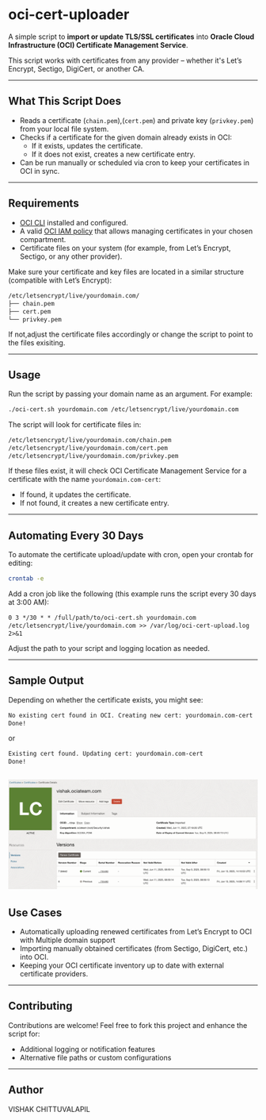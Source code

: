 
# oci-cert-uploader

A simple script to **import or update TLS/SSL certificates** into **Oracle Cloud Infrastructure (OCI) Certificate Management Service**.

This script works with certificates from any provider – whether it's Let’s Encrypt, Sectigo, DigiCert, or another CA.

---

## What This Script Does

- Reads a certificate (`chain.pem`),(`cert.pem`) and private key (`privkey.pem`) from your local file system.
- Checks if a certificate for the given domain already exists in OCI:
  - If it exists, updates the certificate.
  - If it does not exist, creates a new certificate entry.
- Can be run manually or scheduled via cron to keep your certificates in OCI in sync.

---

## Requirements

- [OCI CLI](https://docs.oracle.com/en-us/iaas/Content/API/SDKDocs/cliinstall.htm) installed and configured.
- A valid [OCI IAM policy](https://docs.oracle.com/en-us/iaas/Content/certificates/managing-certificates.htm#certs_required_iam_policy)
 that allows managing certificates in your chosen compartment.
- Certificate files on your system (for example, from Let’s Encrypt, Sectigo, or any other provider).

Make sure your certificate and key files are located in a similar structure (compatible with Let’s Encrypt):

```
/etc/letsencrypt/live/yourdomain.com/
├── chain.pem
├── cert.pem
└── privkey.pem
```

If not,adjust the certificate files accordingly or change the script to point to the files exisiting.

---

##  Usage

Run the script by passing your domain name as an argument. For example:

```bash
./oci-cert.sh yourdomain.com /etc/letsencrypt/live/yourdomain.com
```

The script will look for certificate files in:

```
/etc/letsencrypt/live/yourdomain.com/chain.pem
/etc/letsencrypt/live/yourdomain.com/cert.pem
/etc/letsencrypt/live/yourdomain.com/privkey.pem
```

If these files exist, it will check OCI Certificate Management Service for a certificate with the name `yourdomain.com-cert`:
- If found, it updates the certificate.
- If not found, it creates a new certificate entry.

---

##  Automating Every 30 Days

To automate the certificate upload/update with cron, open your crontab for editing:

```bash
crontab -e
```

Add a cron job like the following (this example runs the script every 30 days at 3:00 AM):

```cron
0 3 */30 * * /full/path/to/oci-cert.sh yourdomain.com /etc/letsencrypt/live/yourdomain.com >> /var/log/oci-cert-upload.log 2>&1
```

Adjust the path to your script and logging location as needed.

---


## Sample Output

Depending on whether the certificate exists, you might see:

```text
No existing cert found in OCI. Creating new cert: yourdomain.com-cert
Done!
```

or

```text
Existing cert found. Updating cert: yourdomain.com-cert
Done!
```


![Cert Uploader](output.png)
---

##  Use Cases

- Automatically uploading renewed certificates from Let’s Encrypt to OCI with Multiple domain support
- Importing manually obtained certificates (from Sectigo, DigiCert, etc.) into OCI.
- Keeping your OCI certificate inventory up to date with external certificate providers.

---

## Contributing

Contributions are welcome! Feel free to fork this project and enhance the script for:
- Additional logging or notification features
- Alternative file paths or custom configurations

---

## Author
VISHAK CHITTUVALAPIL
